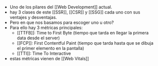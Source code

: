 - Uno de los pilares del [[Web Development]] actual.
- hay 3 clases de este [[SSR]], [[CSR]] y [[SSG]] cada uno con sus ventajes y desventajas.
- Pero en que nos basamos para escoger uno u otro?
- Para ello hay 3 métricas principales:
	- [[TTFB]]: Time to First Byte (tiempo que tarda en llegar la primera data desde el server)
	- [[FCP]]: First Contentful Paint (tiempo que tarda hasta que se dibuja el primer elemento en la pantalla)
	- [[TTI]]: Time To Interactive
- estas métricas vienen de [[Web Vitals]]